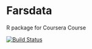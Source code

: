 # Farsdata
R package for Coursera Course

[![Build Status](https://travis-ci.org/AGrosserHH/Farsdata.svg?branch=master)](https://travis-ci.org/AGrosserHH/Farsdata)
